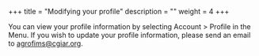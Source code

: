 +++
title = "Modifying your profile"
description = ""
weight = 4
+++

You can view your profile information by selecting Account > Profile in the Menu. If you wish to update your profile information, please send an email to agrofims@cgiar.org.
